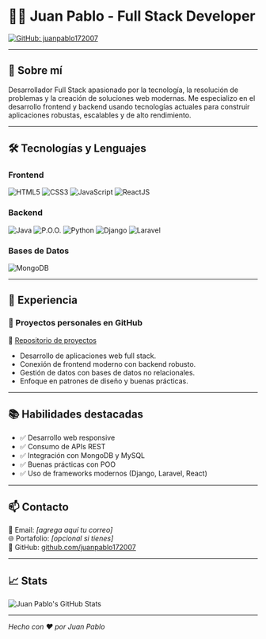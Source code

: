# 👨‍💻 Juan Pablo - Full Stack Developer

[![GitHub: juanpablo172007](https://img.shields.io/badge/GitHub-juanpablo172007-181717?style=flat&logo=github&logoColor=white)](https://github.com/juanpablo172007)

---

## 🚀 Sobre mí

Desarrollador Full Stack apasionado por la tecnología, la resolución de problemas y la creación de soluciones web modernas. Me especializo en el desarrollo frontend y backend usando tecnologías actuales para construir aplicaciones robustas, escalables y de alto rendimiento.

---

## 🛠️ Tecnologías y Lenguajes

### Frontend
![HTML5](https://img.shields.io/badge/HTML5-Markup-E34F26?style=flat&logo=html5&logoColor=white)
![CSS3](https://img.shields.io/badge/CSS3-Style-1572B6?style=flat&logo=css3&logoColor=white)
![JavaScript](https://img.shields.io/badge/JavaScript-Logic-F7DF1E?style=flat&logo=javascript&logoColor=black)
![ReactJS](https://img.shields.io/badge/React-UI%20Library-61DAFB?style=flat&logo=react&logoColor=black)

### Backend
![Java](https://img.shields.io/badge/Java-Backend-007396?style=flat&logo=java&logoColor=white)
![P.O.O.](https://img.shields.io/badge/OOP-Concepts-29ABE2?style=flat&logo=codeforces&logoColor=white)
![Python](https://img.shields.io/badge/Python-Scripting-3776AB?style=flat&logo=python&logoColor=white)
![Django](https://img.shields.io/badge/Django-Web%20Framework-092E20?style=flat&logo=django&logoColor=white)
![Laravel](https://img.shields.io/badge/Laravel-Web%20Framework-FF2D20?style=flat&logo=laravel&logoColor=white)

### Bases de Datos
![MongoDB](https://img.shields.io/badge/MongoDB-NoSQL-47A248?style=flat&logo=mongodb&logoColor=white)

---

## 💼 Experiencia

### 🔧 Proyectos personales en GitHub
📁 [Repositorio de proyectos](https://github.com/juanpablo172007)

- Desarrollo de aplicaciones web full stack.
- Conexión de frontend moderno con backend robusto.
- Gestión de datos con bases de datos no relacionales.
- Enfoque en patrones de diseño y buenas prácticas.

---

## 📚 Habilidades destacadas

- ✅ Desarrollo web responsive
- ✅ Consumo de APIs REST
- ✅ Integración con MongoDB y MySQL
- ✅ Buenas prácticas con POO
- ✅ Uso de frameworks modernos (Django, Laravel, React)

---

## 📫 Contacto

📧 Email: *[agrega aquí tu correo]*  
🌐 Portafolio: *[opcional si tienes]*  
🐙 GitHub: [github.com/juanpablo172007](https://github.com/juanpablo172007)

---

## 📈 Stats

![Juan Pablo's GitHub Stats](https://github-readme-stats.vercel.app/api?username=juanpablo172007&show_icons=true&theme=radical)

---

_Hecho con ❤️ por Juan Pablo_
